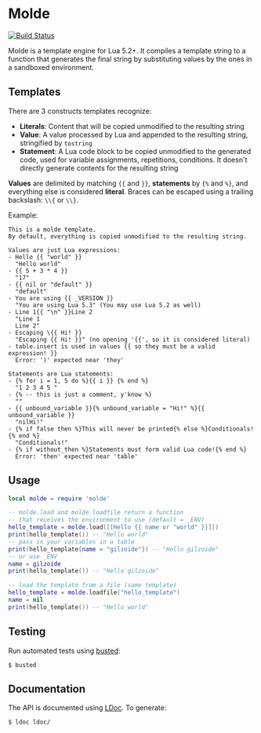 Molde
=====
[![Build Status](https://travis-ci.org/gilzoide/molde.svg?branch=master)](https://travis-ci.org/gilzoide/molde)

Molde is a template engine for Lua 5.2+. It compiles a template string to a
function that generates the final string by substituting values by the ones in
a sandboxed environment.


Templates
---------
There are 3 constructs templates recognize:

- __Literals__: Content that will be copied unmodified to the resulting string
- __Value__: A value processed by Lua and appended to the resulting string,
  stringified by `tostring`
- __Statement__: A Lua code block to be copied unmodified to the generated code,
  used for variable assignments, repetitions, conditions. It doesn't directly
  generate contents for the resulting string

__Values__ are delimited by matching `{{` and `}}`, __statements__ by `{%` and
`%}`, and everything else is considered __literal__. Braces can be escaped
using a trailing backslash: `\\{` or `\\}`.

Example:

```
This is a molde template.
By default, everything is copied unmodified to the resulting string.

Values are just Lua expressions:
- Hello {{ "world" }}
  "Hello world"
- {{ 5 + 3 * 4 }}
  "17"
- {{ nil or "default" }}
  "default"
- You are using {{ _VERSION }}
  "You are using Lua 5.3" (You may use Lua 5.2 as well)
- Line 1{{ "\n" }}Line 2
  "Line 1
  Line 2"
- Escaping \{{ Hi! }}
  "Escaping {{ Hi! }}" (no opening '{{', so it is considered literal)
- table.insert is used in values {{ so they must be a valid expression! }}
  Error: ')' expected near 'they'

Statements are Lua statements:
- {% for i = 1, 5 do %}{{ i }} {% end %}
  "1 2 3 4 5 "
- {% -- this is just a comment, y'know %}
  ""
- {{ unbound_variable }}{% unbound_variable = "Hi!" %}{{ unbound_variable }}
  "nilHi!"
- {% if false then %}This will never be printed{% else %}Conditionals!{% end %}
  "Conditionals!"
- {% if without_then %}Statements must form valid Lua code!{% end %}
  Error: 'then' expected near 'table'
```


Usage
-----
```lua
local molde = require 'molde'

-- molde.load and molde.loadfile return a function
-- that receives the environment to use (default = _ENV)
hello_template = molde.load([[Hello {{ name or "world" }}]])
print(hello_template()) -- "Hello world"
-- pass in your variables in a table
print(hello_template{name = "gilzoide"}) -- "Hello gilzoide"
-- or use _ENV
name = gilzoide
print(hello_template()) -- "Hello gilzoide"

-- load the template from a file (same template)
hello_template = molde.loadfile("hello_template")
name = nil
print(hello_template()) -- "Hello world"
```



Testing
-------
Run automated tests using [busted](http://olivinelabs.com/busted/):

	$ busted


Documentation
-------------
The API is documented using [LDoc](https://github.com/stevedonovan/LDoc).
To generate:

	$ ldoc ldoc/

